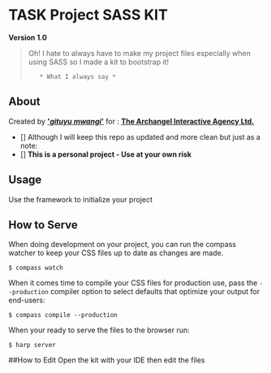 # **TASK Project SASS  KIT**
**Version 1.0**


> Oh! I hate to always have to make my project files especially when using SASS so I made a kit to bootstrap it! 
> 									
> 		 * What I always say *
> 



## About
Created by [**'*gituyu mwangi*'**](http://https://github.com/gituyu/) for : [**The Archangel Interactive Agency Ltd.**](http://wearearchangel.com)

* [] Although I will keep this repo as updated and more clean but just as a note:
* [] **This is a personal project - Use at your own risk**

## Usage
Use the framework to initialize your project

## How to Serve
When doing development on your project, you can run the compass watcher to keep your CSS files up to date as changes are made.

`$ compass watch`

When it comes time to compile your CSS files for production use, pass the `--production` compiler option to select defaults that optimize your output for end-users:

`$ compass compile --production`

When your ready to serve the files to the browser run:

`$ harp server`

##How to Edit
Open the kit with your IDE then edit the files